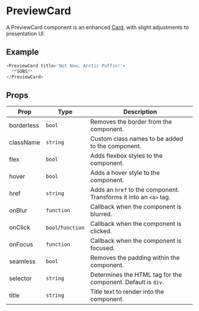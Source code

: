 # PreviewCard

A PreviewCard component is an enhanced [Card](../Card), with slight adjustments to presentation UI.


## Example

```js
<PreviewCard title='Not Now, Arctic Puffin!'>
  **SOBS**
</PreviewCard>
```


## Props

| Prop | Type | Description |
| --- | --- | --- |
| borderless | `bool` | Removes the border from the component. |
| className | `string` | Custom class names to be added to the component. |
| flex | `bool` | Adds flexbox styles to the component. |
| hover | `bool` | Adds a hover style to the component. |
| href | `string` | Adds an `href` to the component. Transforms it into an `<a>` tag. |
| onBlur | `function` | Callback when the component is blurred. |
| onClick | `bool`/`function` | Callback when the component is clicked. |
| onFocus | `function` | Callback when the component is focused. |
| seamless | `bool` | Removes the padding within the component. |
| selector | `string` | Determines the HTML tag for the component. Default is `div`. |
| title | `string` | Title text to render into the component. |
